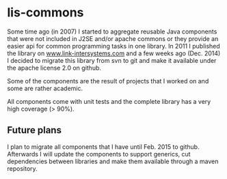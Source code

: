 lis-commons
=============

Some time ago (in 2007) I started to aggregate reusable Java components that were not included in J2SE and/or apache commons or they provide an easier api for common programming tasks in one library.
In 2011 I published the library on www.link-intersystems.com and a few weeks ago (Dec. 2014) I decided to migrate this library from svn to git and make it available under the apache license 2.0 on github.

Some of the components are the result of projects that I worked on and some are rather academic.

All components come with unit tests and the complete library has a very high coverage (> 90%).

Future plans
------
I plan to migrate all components that I have until Feb. 2015 to github.
Afterwards I will update the components to support generics, cut dependencies between libraries
and make them available through a maven repository.

